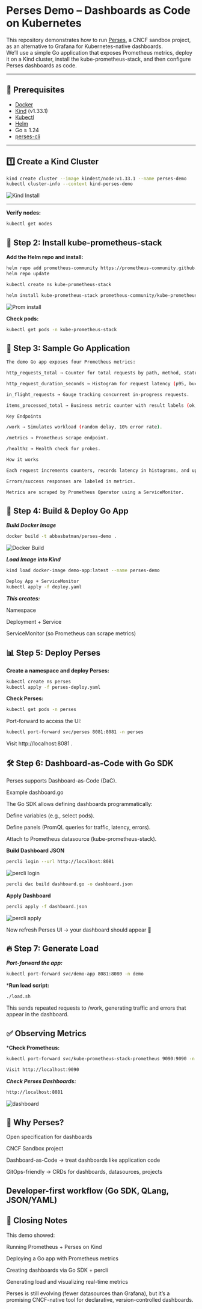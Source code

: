 # Perses Demo – Dashboards as Code on Kubernetes

This repository demonstrates how to run [Perses](https://perses.dev/), a CNCF sandbox project, as an alternative to Grafana for Kubernetes-native dashboards.  
We’ll use a simple Go application that exposes Prometheus metrics, deploy it on a Kind cluster, install the kube-prometheus-stack, and then configure Perses dashboards as code.

---

## 🚀 Prerequisites

- [Docker](https://docs.docker.com/get-docker/)
- [Kind](https://kind.sigs.k8s.io/) (v1.33.1)
- [Kubectl](https://kubernetes.io/docs/tasks/tools/)
- [Helm](https://helm.sh/docs/intro/install/)
- Go ≥ 1.24
- [perses-cli](https://github.com/perses/perses/releases)

---

## 1️⃣ Create a Kind Cluster

```bash
kind create cluster --image kindest/node:v1.33.1 --name perses-demo
kubectl cluster-info --context kind-perses-demo
```

![Kind Install](./images/Kind-Install.png)


---


**Verify nodes:**
```bash
kubectl get nodes
```



## 📡 Step 2: Install kube-prometheus-stack

**Add the Helm repo and install:**
```bash
helm repo add prometheus-community https://prometheus-community.github.io/helm-charts
helm repo update

kubectl create ns kube-prometheus-stack

helm install kube-prometheus-stack prometheus-community/kube-prometheus-stack -n kube-prometheus-stack
```
![Prom install](./images/Prom-install.png)

**Check pods:**
```bash
kubectl get pods -n kube-prometheus-stack
```

## 📝 Step 3: Sample Go Application
```bash
The demo Go app exposes four Prometheus metrics:

http_requests_total → Counter for total requests by path, method, status.

http_request_duration_seconds → Histogram for request latency (p95, buckets).

in_flight_requests → Gauge tracking concurrent in-progress requests.

items_processed_total → Business metric counter with result labels (ok, error).

Key Endpoints

/work → Simulates workload (random delay, 10% error rate).

/metrics → Prometheus scrape endpoint.

/healthz → Health check for probes.

How it works

Each request increments counters, records latency in histograms, and updates gauges.

Errors/success responses are labeled in metrics.

Metrics are scraped by Prometheus Operator using a ServiceMonitor.
```
## 🐳 Step 4: Build & Deploy Go App

***Build Docker Image***
```bash
docker build -t abbasbatman/perses-demo .
```
![Docker Build](./images/Prom-install.png)

***Load Image into Kind***
```bash
kind load docker-image demo-app:latest --name perses-demo

Deploy App + ServiceMonitor
kubectl apply -f deploy.yaml
```

***This creates:***

Namespace

Deployment + Service

ServiceMonitor (so Prometheus can scrape metrics)

## 📊 Step 5: Deploy Perses

**Create a namespace and deploy Perses:**
```bash
kubectl create ns perses
kubectl apply -f perses-deploy.yaml
```


**Check Perses:**
```bash
kubectl get pods -n perses
```

Port-forward to access the UI:
```bash
kubectl port-forward svc/perses 8081:8081 -n perses
```

Visit http://localhost:8081
.

## 🛠️ Step 6: Dashboard-as-Code with Go SDK

Perses supports Dashboard-as-Code (DaC).

Example dashboard.go

The Go SDK allows defining dashboards programmatically:

Define variables (e.g., select pods).

Define panels (PromQL queries for traffic, latency, errors).

Attach to Prometheus datasource (kube-prometheus-stack).

**Build Dashboard JSON**
```bash
percli login --url http://localhost:8081
```

![percli login](./images/percli-login.png)

```bash
percli dac build dashboard.go -o dashboard.json
```
**Apply Dashboard**

```bash
percli apply -f dashboard.json
```

![percli apply](./images/percli-apply.png)

Now refresh Perses UI → your dashboard should appear 🎉

## 🔥 Step 7: Generate Load

***Port-forward the app:***
```bash
kubectl port-forward svc/demo-app 8081:8080 -n demo
```

***Run load script:**
```bash
./load.sh
```

This sends repeated requests to /work, generating traffic and errors that appear in the dashboard.

## ✅ Observing Metrics

***Check Prometheus:**
```bash
kubectl port-forward svc/kube-prometheus-stack-prometheus 9090:9090 -n kube-prometheus-stack
```
```bash
Visit http://localhost:9090
```

***Check Perses Dashboards:***
```bash
http://localhost:8081

```
![dashboard](./images/dashboard.png)

## 📖 Why Perses?

Open specification for dashboards

CNCF Sandbox project

Dashboard-as-Code → treat dashboards like application code

GitOps-friendly → CRDs for dashboards, datasources, projects

Developer-first workflow (Go SDK, QLang, JSON/YAML)
---
## 🏁 Closing Notes

This demo showed:

Running Prometheus + Perses on Kind

Deploying a Go app with Prometheus metrics

Creating dashboards via Go SDK + percli

Generating load and visualizing real-time metrics

Perses is still evolving (fewer datasources than Grafana), but it’s a promising CNCF-native tool for declarative, version-controlled dashboards.